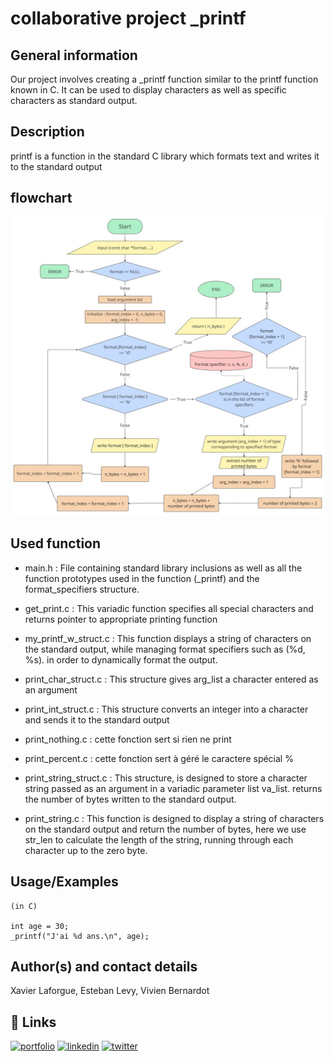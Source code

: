 
# collaborative project _printf


## General information
Our project involves creating a _printf function similar to the printf function known in C. It can be used to display characters as well as specific characters as standard output.  
## Description
printf is a function in the standard C library which formats text and writes it to the standard 
output
## flowchart

![flowchart](https://github.com/XavierLaforgue/holbertonschool-printf/blob/dev/flowchart_printf.jpg)



## Used function
- main.h : File containing standard library inclusions as well as all the function prototypes used in the function (_printf) and the format_specifiers structure.

- get_print.c : This variadic function specifies all special characters and returns pointer to appropriate printing function 

- my_printf_w_struct.c : This function displays a string of characters on the standard output, while managing format specifiers such as (%d, %s). in order to dynamically format the output.

- print_char_struct.c : This structure gives arg_list a character entered as an argument 

- print_int_struct.c : This structure converts an integer into a character and sends it to the standard output

- print_nothing.c : cette fonction sert si rien ne print 

- print_percent.c : cette fonction sert à géré le caractere spécial % 

- print_string_struct.c : This structure, is designed to store a character string passed as an argument in a variadic parameter list va_list. returns the number of bytes written to the standard output. 

- print_string.c : This function is designed to display a string of characters on the standard output and return the number of bytes, here we use str_len to calculate the length of the string, running through each character up to the zero byte. 
## Usage/Examples

```
(in C)

int age = 30;
_printf("J'ai %d ans.\n", age);
```


## Author(s) and contact details
 Xavier Laforgue, Esteban Levy, Vivien Bernardot

## 🔗 Links
[![portfolio](https://img.shields.io/badge/my_portfolio-000?style=for-the-badge&logo=ko-fi&logoColor=white)](https://katherineoelsner.com/)
[![linkedin](https://img.shields.io/badge/linkedin-0A66C2?style=for-the-badge&logo=linkedin&logoColor=white)](https://www.linkedin.com/)
[![twitter](https://img.shields.io/badge/twitter-1DA1F2?style=for-the-badge&logo=twitter&logoColor=white)](https://twitter.com/)

